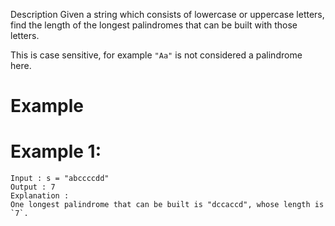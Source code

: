 Description
Given a string which consists of lowercase or uppercase letters, find the length of the longest palindromes that can be built with those letters.

This is case sensitive, for example `"Aa"` is not considered a palindrome here.

# Example
# Example 1:
```
Input : s = "abccccdd"
Output : 7
Explanation :
One longest palindrome that can be built is "dccaccd", whose length is `7`.
```